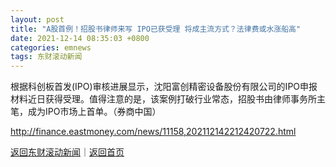 ```yaml
---
layout: post
title: "A股首例！招股书律师来写 IPO已获受理 将成主流方式？法律费或水涨船高"
date: 2021-12-14 08:35:03 +0800
categories: emnews
tags: 东财滚动新闻
---
```


根据科创板首发(IPO)审核进展显示，沈阳富创精密设备股份有限公司的IPO申报材料近日获得受理。值得注意的是，该案例打破行业常态，招股书由律师事务所主笔，成为IPO市场上首单。（券商中国）

<http://finance.eastmoney.com/news/11158,202112142212420722.html>

[返回东财滚动新闻](//finews.withounder.com/emnews/)｜[返回首页](//finews.withounder.com/)